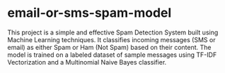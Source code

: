 # email-or-sms-spam-model

This project is a simple and effective Spam Detection System built using Machine Learning techniques. It classifies incoming messages (SMS or email) as either Spam or Ham (Not Spam) based on their content. The model is trained on a labeled dataset of sample messages using TF-IDF Vectorization and a Multinomial Naive Bayes classifier.

